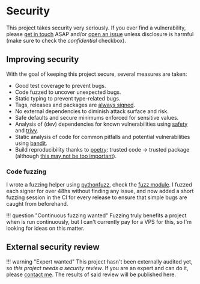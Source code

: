 # Security

This project takes security very seriously. If you ever find a vulnerability, please [get in touch](https://hackan.net) ASAP and/or [open an issue](https://gitlab.com/hackancuba/blake2signer/-/issues) unless disclosure is harmful (make sure to check the *confidential* checkbox).

## Improving security

With the goal of keeping this project secure, several measures are taken:

* Good test coverage to prevent bugs.
* Code fuzzed to uncover unexpected bugs.
* Static typing to prevent type-related bugs.
* Tags, releases and packages are [always signed](signatures.md).
* No external dependencies to diminish attack surface and risk.
* Safe defaults and secure minimums enforced for sensitive values.
* Analysis of (dev) dependencies for known vulnerabilities using [safety](https://pyup.io/safety) and [trivy](https://aquasecurity.github.io/trivy/).
* Static analysis of code for common pitfalls and potential vulnerabilities using [bandit](https://bandit.readthedocs.io/en/latest).
* Build reproducibility thanks to [poetry](https://python-poetry.org/): trusted code -> trusted package (although [this may not be too important](https://blog.cmpxchg8b.com/2020/07/you-dont-need-reproducible-builds.html)).

### Code fuzzing

I wrote a fuzzing helper using [pythonfuzz](https://gitlab.com/gitlab-org/security-products/analyzers/fuzzers/pythonfuzz), check the [fuzz module](https://gitlab.com/hackancuba/blake2signer/-/blob/develop/fuzz.py). I fuzzed each signer for over 48hs without finding any issue, and now added a short fuzzing session in the CI for every release to ensure that simple bugs are caught from beforehand.

!!! question "Continuous fuzzing wanted"
    Fuzzing truly benefits a project when is run continuously, but I can't currently pay for a VPS for this, so I'm looking for ideas on this matter.

## External security review

!!! warning "Expert wanted"
    This project hasn't been externally audited yet, so *this project needs a security review*. If you are an expert and can do it, please [contact me](https://hackan.net). The results of said review will be published here.
